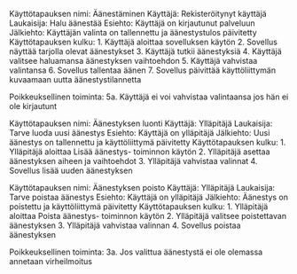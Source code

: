 Käyttötapauksen nimi: Äänestäminen
Käyttäjä: Rekisteröitynyt käyttäjä
Laukaisija: Halu äänestää
Esiehto: Käyttäjä on kirjautunut palveluun
Jälkiehto: Käyttäjän valinta on tallennettu ja äänestystulos päivitetty
Käyttötapauksen kulku:
    1. Käyttäjä aloittaa sovelluksen käytön
    2. Sovellus näyttää tarjolla olevat äänestykset
    3. Käyttäjä tutkii äänestyksiä
    4. Käyttäjä valitsee haluamansa äänestyksen vaihtoehdon
    5. Käyttäjä vahvistaa valintansa
    6. Sovellus tallentaa äänen
    7. Sovellus päivittää käyttöliittymän kuvaamaan uutta äänestystilannetta

Poikkeuksellinen toiminta:
    5a. Käyttäjä ei voi vahvistaa valintaansa jos hän ei ole kirjautunt


Käyttötapauksen nimi: Äänestyksen luonti
Käyttäjä: Ylläpitäjä
Laukaisija: Tarve luoda uusi äänestys
Esiehto: Käyttäjä on ylläpitäjä
Jälkiehto: Uusi äänestys on tallennettu ja käyttöliittymä päivitetty
Käyttötapauksen kulku:
    1. Ylläpitäjä aloittaa Lisää äänestys- toiminnon käytön
    2. Ylläpitäjä asettaa äänestyksen aiheen ja vaihtoehdot
    3. Ylläpitäjä vahvistaa valinnat
    4. Sovellus lisää uuden äänestyksen


Käyttötapauksen nimi: Äänestyksen poisto
Käyttäjä: Ylläpitäjä
Laukaisija: Tarve poistaa äänestys
Esiehto: Käyttäjä on ylläpitäjä
Jälkiehto: Äänestys on poistettu ja käyttöliittymä päivitetty
Käyttötapauksen kulku:
    1. Ylläpitäjä aloittaa Poista äänestys- toiminnon käytön
    2. Ylläpitäjä valitsee poistettavan äänestyksen
    3. Ylläpitäjä vahvistaa valinnan
    4. Sovellus poistaa äänestyksen

Poikkeuksellinen toiminta:
    3a. Jos valittua äänestystä ei ole olemassa annetaan virheilmoitus
